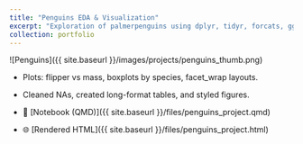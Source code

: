 ```yaml
---
title: "Penguins EDA & Visualization"
excerpt: "Exploration of palmerpenguins using dplyr, tidyr, forcats, ggplot2."
collection: portfolio
---
```


![Penguins]({{ site.baseurl }}/images/projects/penguins_thumb.png)

- Plots: flipper vs mass, boxplots by species, facet_wrap layouts.  
- Cleaned NAs, created long-format tables, and styled figures.

- 📓 [Notebook (QMD)]({{ site.baseurl }}/files/penguins_project.qmd)
- 🌐 [Rendered HTML]({{ site.baseurl }}/files/penguins_project.html)
